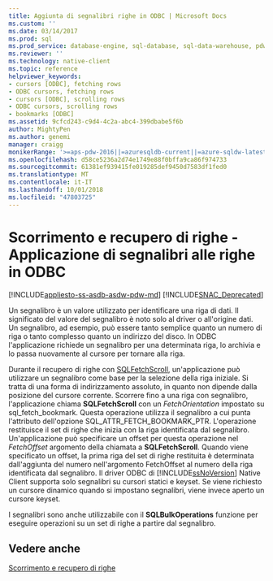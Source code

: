 ```yaml
---
title: Aggiunta di segnalibri righe in ODBC | Microsoft Docs
ms.custom: ''
ms.date: 03/14/2017
ms.prod: sql
ms.prod_service: database-engine, sql-database, sql-data-warehouse, pdw
ms.reviewer: ''
ms.technology: native-client
ms.topic: reference
helpviewer_keywords:
- cursors [ODBC], fetching rows
- ODBC cursors, fetching rows
- cursors [ODBC], scrolling rows
- ODBC cursors, scrolling rows
- bookmarks [ODBC]
ms.assetid: 9cfcd243-c9d4-4c2a-abc4-399dbabe5f6b
author: MightyPen
ms.author: genemi
manager: craigg
monikerRange: '>=aps-pdw-2016||=azuresqldb-current||=azure-sqldw-latest||>=sql-server-2016||=sqlallproducts-allversions||>=sql-server-linux-2017||=azuresqldb-mi-current'
ms.openlocfilehash: d58ce5236a2d74e1749e88f0bffa9ca86f974733
ms.sourcegitcommit: 61381ef939415fe019285def9450d7583df1fed0
ms.translationtype: MT
ms.contentlocale: it-IT
ms.lasthandoff: 10/01/2018
ms.locfileid: "47803725"
---
```

# <a name="scrolling-and-fetching-rows---bookmarking-rows-in-odbc"></a>Scorrimento e recupero di righe - Applicazione di segnalibri alle righe in ODBC
[!INCLUDE[appliesto-ss-asdb-asdw-pdw-md](../../includes/appliesto-ss-asdb-asdw-pdw-md.md)]
[!INCLUDE[SNAC_Deprecated](../../includes/snac-deprecated.md)]

  Un segnalibro è un valore utilizzato per identificare una riga di dati. Il significato del valore del segnalibro è noto solo al driver o all'origine dati. Un segnalibro, ad esempio, può essere tanto semplice quanto un numero di riga o tanto complesso quanto un indirizzo del disco. In ODBC l'applicazione richiede un segnalibro per una determinata riga, lo archivia e lo passa nuovamente al cursore per tornare alla riga.  
  
 Durante il recupero di righe con [SQLFetchScroll](../../relational-databases/native-client-odbc-api/sqlfetchscroll.md), un'applicazione può utilizzare un segnalibro come base per la selezione della riga iniziale. Si tratta di una forma di indirizzamento assoluto, in quanto non dipende dalla posizione del cursore corrente. Scorrere fino a una riga con segnalibro, l'applicazione chiama **SQLFetchScroll** con un *FetchOrientation* impostato su sql_fetch_bookmark. Questa operazione utilizza il segnalibro a cui punta l'attributo dell'opzione SQL_ATTR_FETCH_BOOKMARK_PTR. L'operazione restituisce il set di righe che inizia con la riga identificata dal segnalibro. Un'applicazione può specificare un offset per questa operazione nel *FetchOffset* argomento della chiamata a **SQLFetchScroll**. Quando viene specificato un offset, la prima riga del set di righe restituita è determinata dall'aggiunta del numero nell'argomento FetchOffset al numero della riga identificata dal segnalibro. Il driver ODBC di [!INCLUDE[ssNoVersion](../../includes/ssnoversion-md.md)] Native Client supporta solo segnalibri su cursori statici e keyset. Se viene richiesto un cursore dinamico quando si impostano segnalibri, viene invece aperto un cursore keyset.  
  
 I segnalibri sono anche utilizzabile con il **SQLBulkOperations** funzione per eseguire operazioni su un set di righe a partire dal segnalibro.  
  
## <a name="see-also"></a>Vedere anche  
 [Scorrimento e recupero di righe](../../relational-databases/native-client-odbc-cursors/scrolling-and-fetching-rows.md)  
  
  
